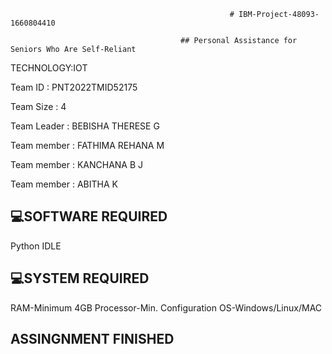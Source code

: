                                                      # IBM-Project-48093-1660804410

                                          ## Personal Assistance for Seniors Who Are Self-Reliant

TECHNOLOGY:IOT

Team ID : PNT2022TMID52175

Team Size : 4

Team Leader : BEBISHA THERESE G

Team member : FATHIMA REHANA M

Team member : KANCHANA B J

Team member : ABITHA K

## :computer:SOFTWARE REQUIRED

Python IDLE

## :computer:SYSTEM REQUIRED

RAM-Minimum 4GB Processor-Min. Configuration OS-Windows/Linux/MAC

## ASSINGNMENT FINISHED
